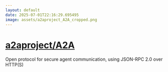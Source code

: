 ```yaml
---
layout: default
date: 2025-07-01T22:16:29.695495
image: assets/a2aproject_A2A_cropped.png
---
```


# [a2aproject/A2A](https://github.com/a2aproject/A2A)

Open protocol for secure agent communication, using JSON-RPC 2.0 over HTTP(S)
